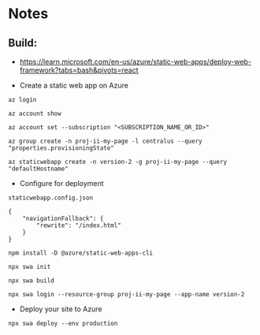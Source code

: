 # Notes

## Build:

-   https://learn.microsoft.com/en-us/azure/static-web-apps/deploy-web-framework?tabs=bash&pivots=react

-   Create a static web app on Azure

```
az login

az account show

az account set --subscription "<SUBSCRIPTION_NAME_OR_ID>"

az group create -n proj-ii-my-page -l centralus --query "properties.provisioningState"

az staticwebapp create -n version-2 -g proj-ii-my-page --query "defaultHostname"
```

-   Configure for deployment

```
staticwebapp.config.json

{
    "navigationFallback": {
        "rewrite": "/index.html"
    }
}

npm install -D @azure/static-web-apps-cli

npx swa init

npx swa build

npx swa login --resource-group proj-ii-my-page --app-name version-2
```

-   Deploy your site to Azure

```
npx swa deploy --env production
```
